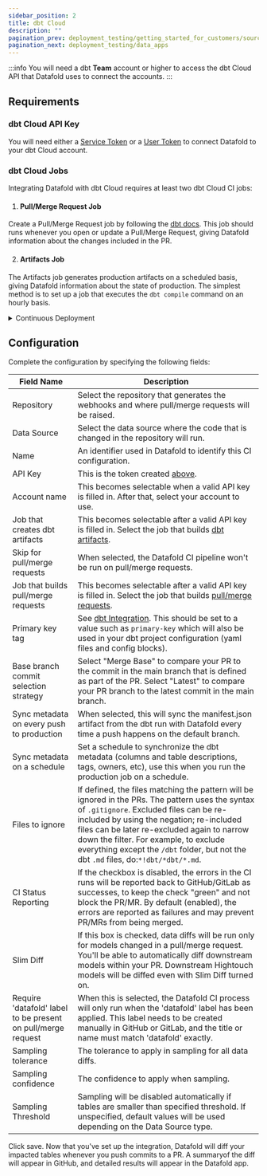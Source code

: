```yaml
---
sidebar_position: 2
title: dbt Cloud
description: ""
pagination_prev: deployment_testing/getting_started_for_customers/source_control
pagination_next: deployment_testing/data_apps
---
```

:::info
You will need a dbt **Team** account or higher to access the dbt Cloud API that Datafold uses to connect the accounts.
:::

<!-- ### Connect your accounts using a token
- You will need either a [Service Token](https://docs.getdbt.com/docs/dbt-cloud-apis/service-tokens) or a [User Token](https://docs.getdbt.com/docs/dbt-cloud-apis/user-tokens):
    - **Service Token (Recommended):** 
        - Navigate to **Account Settings &rarr; Service Tokens &rarr; + New Token** <br/><br/>
            ![](/img/dbt_cloud_add_service_token.png) <br/><br/>
            
            - Add a Token Name
            - Add a Permission Set <br/><br/>
                ![](/img/dbt_cloud_add_service_token_permission.png) <br/><br/>
                - Permission Set: Member
                - Project: All Projects, or check only the projects to use with Datafold
                - Save <br/><br/>
                ![](/img/dbt_cloud_service_token.png) <br/><br/>
    - **User Token:**
        - Navigate to **Your Profile &rarr; API Access**
            - Copy -->

## Requirements

### dbt Cloud API Key
You will need either a [Service Token](https://docs.getdbt.com/docs/dbt-cloud-apis/service-tokens) or a [User Token](https://docs.getdbt.com/docs/dbt-cloud-apis/user-tokens) to connect Datafold to your dbt Cloud account.

### dbt Cloud Jobs
Integrating Datafold with dbt Cloud requires at least two dbt Cloud CI jobs:
1. #### Pull/Merge Request Job
Create a Pull/Merge Request job by following the [dbt docs](https://docs.getdbt.com/docs/deploy/cloud-ci-job#configure-ci-for-a-job). This job should runs whenever you open or update a Pull/Merge Request, giving Datafold information about the changes included in the PR.

2. #### Artifacts Job
The Artifacts job generates production artifacts on a scheduled basis, giving Datafold information about the state of production. The simplest method is to set up a job that executes the `dbt compile` command on an hourly basis. 

<details>
    <summary>Continuous Deployment</summary>
    If you are interested in continuous deployment, you can use a <a href="/guides/cd#merge-trigger-production-job">Merge Trigger Production Job</a> instead of the Artifacts Job listed above.
</details>

## Configuration

Complete the configuration by specifying the following fields:

| Field Name      | Description |
| ----------- | ----------- |
| Repository | Select the repository that generates the webhooks and where pull/merge requests will be raised. |
| Data Source | Select the data source where the code that is changed in the repository will run.|
| Name | An identifier used in Datafold to identify this CI configuration. |
| API Key | This is the token created [above](dbt_cloud#dbt-cloud-api-key). |
| Account name  | This becomes selectable when a valid API key is filled in. After that, select your account to use. |
| Job that creates dbt artifacts | This becomes selectable after a valid API key is filled in. Select the job that builds [dbt artifacts](dbt_cloud#artifacts-job). |
| Skip for pull/merge requests | When selected, the Datafold CI pipeline won't be run on pull/merge requests. |
| Job that builds pull/merge requests  | This becomes selectable after a valid API key is filled in. Select the job that builds [pull/merge requests](dbt_cloud#pullmerge-request-job). |
| Primary key tag | See [dbt Integration](/guides/dbt_advanced_configs#tag-primary-keys). This should be set to a value such as `primary-key` which will also be used in your dbt project configuration (yaml files and config blocks). |
| Base branch commit selection strategy | Select "Merge Base" to compare your PR to the commit in the main branch that is defined as part of the PR. Select "Latest" to compare your PR branch to the latest commit in the main branch.  |
| Sync metadata on every push to production | When selected, this will sync the manifest.json artifact from the dbt run with Datafold every time a push happens on the default branch.|
| Sync metadata on a schedule | Set a schedule to synchronize the dbt metadata (columns and table descriptions, tags, owners, etc), use this when you run the production job on a schedule. |
| Files to ignore | If defined, the files matching the pattern will be ignored in the PRs. The pattern uses the syntax of `.gitignore`. Excluded files can be re-included by using the negation; re-included files can be later re-excluded again to narrow down the filter. For example, to exclude everything except the `/dbt` folder, but not the dbt `.md` files, do:`*!dbt/*dbt/*.md`.|
| CI Status Reporting | If the checkbox is disabled, the errors in the CI runs will be reported back to GitHub/GitLab as successes, to keep the check "green" and not block the PR/MR. By default (enabled), the errors are reported as failures and may prevent PR/MRs from being merged. |
| Slim Diff | If this box is checked, data diffs will be run only for models changed in a pull/merge request. You'll be able to automatically diff downstream models within your PR. Downstream Hightouch models will be diffed even with Slim Diff turned on. |
| Require 'datafold' label to be present on pull/merge request | When this is selected, the Datafold CI process will only run when the 'datafold' label has been applied. This label needs to be created manually in GitHub or GitLab, and the title or name must match 'datafold' exactly. |
| Sampling tolerance | The tolerance to apply in sampling for all data diffs. |
| Sampling confidence | The confidence to apply when sampling. |
| Sampling Threshold | Sampling will be disabled automatically if tables are smaller than specified threshold. If unspecified, default values will be used depending on the Data Source type. |

Click save. Now that you've set up the integration, Datafold will diff your impacted tables whenever you push commits to a PR. A summaryof the diff will appear in GitHub, and detailed results will appear in the Datafold app.
